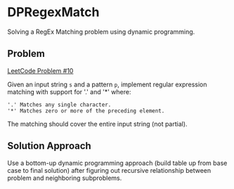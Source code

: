 # DPRegexMatch

Solving a RegEx Matching problem using dynamic programming.

## Problem
[LeetCode Problem #10](https://leetcode.com/problems/regular-expression-matching/description/)

Given an input string `s` and a pattern `p`, implement regular expression matching with support for '.' and '*' where:

    '.' Matches any single character.​​​​
    '*' Matches zero or more of the preceding element.

The matching should cover the entire input string (not partial).

## Solution Approach
Use a bottom-up dynamic programming approach (build table up from base case to final solution) after figuring out
recursive relationship between problem and neighboring subproblems.

